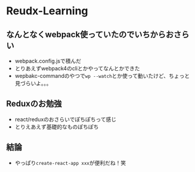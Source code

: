 # Reudx-Learning

## なんとなくwebpack使っていたのでいちからおさらい
- webpack.config.jsで積んだ
- とりあえずwebpack4のcliとかやってなんとかできた
- wepbakc-commandのやつで`wp --watch`とか使って動いたけど、ちょっと見づらいよ。。。

## Reduxのお勉強
- react/reduxのおさらいでぽちぽちって感じ
- とりえあえず基礎的なものぽちぽち

## 結論
- やっぱり`create-react-app xxx`が便利だね！笑
